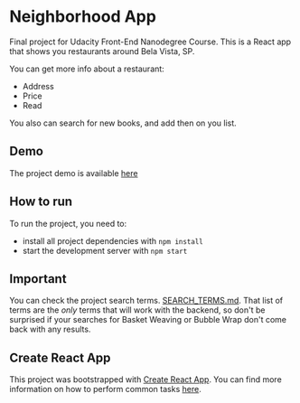# Neighborhood App

Final project for Udacity Front-End Nanodegree Course.
This is a React app that shows you restaurants around Bela Vista, SP.

You can get more info about a restaurant:
- Address
- Price
- Read

You also can search for new books, and add then on you list.

## Demo 

The project demo is available [here](https://guilhermeestrela-mybooks.herokuapp.com/)

## How to run

To run the project, you need to:

* install all project dependencies with `npm install`
* start the development server with `npm start`

## Important
You can check the project search terms. [SEARCH_TERMS.md](SEARCH_TERMS.md). That list of terms are the _only_ terms that will work with the backend, so don't be surprised if your searches for Basket Weaving or Bubble Wrap don't come back with any results.

## Create React App

This project was bootstrapped with [Create React App](https://github.com/facebookincubator/create-react-app). You can find more information on how to perform common tasks [here](https://github.com/facebookincubator/create-react-app/blob/master/packages/react-scripts/template/README.md).
